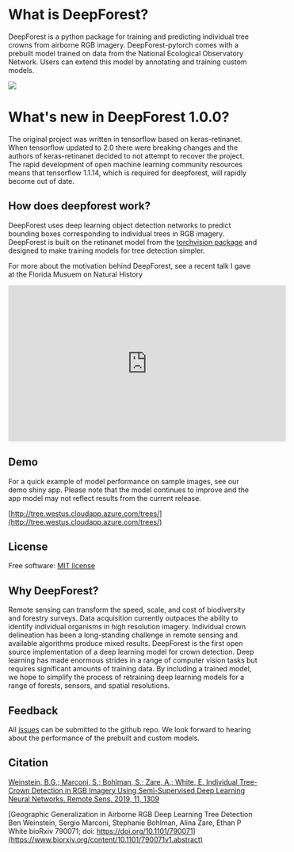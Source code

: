 # What is DeepForest?
DeepForest is a python package for training and predicting individual tree crowns from airborne RGB imagery. DeepForest-pytorch comes with a prebuilt model trained on data from the National Ecological Observatory Network. Users can extend this model by annotating and training custom models.

![](../www/image.png)

# What's new in DeepForest 1.0.0?

The original project was written in tensorflow based on keras-retinanet. When tensorflow updated to 2.0 there were breaking changes and the authors of keras-retinanet decided to not attempt to recover the project. 
The rapid development of open machine learning community resources means that tensorflow 1.1.14, which is required for deepforest, will rapidly become out of date. 

## How does deepforest work?

DeepForest uses deep learning object detection networks to predict bounding boxes corresponding to individual trees in RGB imagery. 
DeepForest is built on the retinanet model from the [torchvision package](http://pytorch.org/vision/stable/index.html) and designed to make training models for tree detection simpler.

For more about the motivation behind DeepForest, see a recent talk I gave at the Florida Musuem on Natural History

<iframe width="560" height="315" src="https://www.youtube.com/embed/r7zqn4AZmb0?start=1080" title="YouTube video player" frameborder="0" allow="accelerometer; autoplay; clipboard-write; encrypted-media; gyroscope; picture-in-picture" allowfullscreen></iframe>

## Demo
For a quick example of model performance on sample images, see our demo shiny app. Please note that the model continues to improve and the app model may not reflect results from the current release.

[http://tree.westus.cloudapp.azure.com/trees/](http://tree.westus.cloudapp.azure.com/trees/)

## License
Free software: [MIT license](https://github.com/weecology/DeepForest/blob/master/LICENSE)

## Why DeepForest?
Remote sensing can transform the speed, scale, and cost of biodiversity and forestry surveys. Data acquisition currently outpaces the ability to identify individual organisms in high resolution imagery. Individual crown delineation has been a long-standing challenge in remote sensing and available algorithms produce mixed results. DeepForest is the first open source implementation of a deep learning model for crown detection. Deep learning has made enormous strides in a range of computer vision tasks but requires significant amounts of training data. By including a trained model, we hope to simplify the process of retraining deep learning models for a range of forests, sensors, and spatial resolutions.

## Feedback
All [issues](https://github.com/weecology/DeepForest-pytorch/issues/) can be submitted to the github repo. We look forward to hearing about the performance of the prebuilt and custom models. 

## Citation

[Weinstein, B.G.; Marconi, S.; Bohlman, S.; Zare, A.; White, E. Individual Tree-Crown Detection in RGB Imagery Using Semi-Supervised Deep Learning Neural Networks.
Remote Sens. 2019, 11, 1309](https://www.mdpi.com/2072-4292/11/11/1309)

[Geographic Generalization in Airborne RGB Deep Learning Tree Detection Ben Weinstein, Sergio Marconi, Stephanie Bohlman, Alina Zare, Ethan P White
bioRxiv 790071; doi: https://doi.org/10.1101/790071](https://www.biorxiv.org/content/10.1101/790071v1.abstract)
